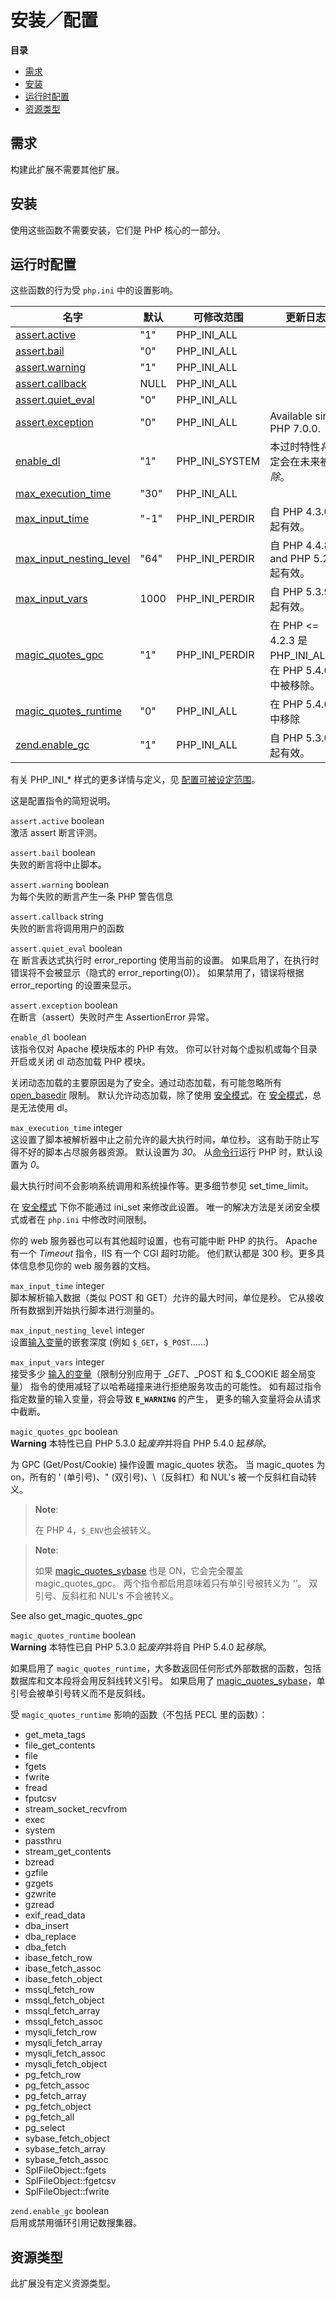 安装／配置
==========

**目录**

-   [需求](/info/setup.html#需求)
-   [安装](/info/setup.html#安装)
-   [运行时配置](/info/setup.html#运行时配置)
-   [资源类型](/info/setup.html#资源类型)

需求
----

构建此扩展不需要其他扩展。

安装
----

使用这些函数不需要安装，它们是 PHP 核心的一部分。

运行时配置
----------

这些函数的行为受 `php.ini` 中的设置影响。

| 名字                                                                 | 默认 | 可修改范围       | 更新日志                                                   |
|----------------------------------------------------------------------|------|------------------|------------------------------------------------------------|
| <a href="/info/setup.html#" class="link">assert.active</a>           | "1"  | PHP\_INI\_ALL    |                                                            |
| <a href="/info/setup.html#" class="link">assert.bail</a>             | "0"  | PHP\_INI\_ALL    |                                                            |
| <a href="/info/setup.html#" class="link">assert.warning</a>          | "1"  | PHP\_INI\_ALL    |                                                            |
| <a href="/info/setup.html#" class="link">assert.callback</a>         | NULL | PHP\_INI\_ALL    |                                                            |
| <a href="/info/setup.html#" class="link">assert.quiet_eval</a>       | "0"  | PHP\_INI\_ALL    |                                                            |
| <a href="/info/setup.html#" class="link">assert.exception</a>        | "0"  | PHP\_INI\_ALL    | Available since PHP 7.0.0.                                 |
| <a href="/info/setup.html#" class="link">enable_dl</a>               | "1"  | PHP\_INI\_SYSTEM | 本过时特性*将*肯定会在未来被*移除*。                       |
| <a href="/info/setup.html#" class="link">max_execution_time</a>      | "30" | PHP\_INI\_ALL    |                                                            |
| <a href="/info/setup.html#" class="link">max_input_time</a>          | "-1" | PHP\_INI\_PERDIR | 自 PHP 4.3.0 起有效。                                      |
| <a href="/info/setup.html#" class="link">max_input_nesting_level</a> | "64" | PHP\_INI\_PERDIR | 自 PHP 4.4.8 and PHP 5.2.3 起有效。                        |
| <a href="/info/setup.html#" class="link">max_input_vars</a>          | 1000 | PHP\_INI\_PERDIR | 自 PHP 5.3.9 起有效。                                      |
| <a href="/info/setup.html#" class="link">magic_quotes_gpc</a>        | "1"  | PHP\_INI\_PERDIR | 在 PHP \<= 4.2.3 是 PHP\_INI\_ALL，在 PHP 5.4.0 中被移除。 |
| <a href="/info/setup.html#" class="link">magic_quotes_runtime</a>    | "0"  | PHP\_INI\_ALL    | 在 PHP 5.4.0 中移除                                        |
| <a href="/info/setup.html#" class="link">zend.enable_gc</a>          | "1"  | PHP\_INI\_ALL    | 自 PHP 5.3.0 起有效。                                      |

有关 PHP\_INI\_\* 样式的更多详情与定义，见
<a href="/configuration/changes/modes.html" class="xref">配置可被设定范围</a>。

这是配置指令的简短说明。

`assert.active` <span class="type">boolean</span>  
激活 <span class="function">assert</span> 断言评测。

`assert.bail` <span class="type">boolean</span>  
失败的断言将中止脚本。

`assert.warning` <span class="type">boolean</span>  
为每个失败的断言产生一条 PHP 警告信息

`assert.callback` <span class="type">string</span>  
失败的断言将调用用户的函数

`assert.quiet_eval` <span class="type">boolean</span>  
在 断言表达式执行时 <span class="function">error\_reporting</span>
使用当前的设置。 如果启用了，在执行时错误将不会被显示（隐式的
error\_reporting(0)）。 如果禁用了，错误将根据 <span
class="function">error\_reporting</span> 的设置来显示。

`assert.exception` <span class="type">boolean</span>  
在断言（assert）失败时产生 <span class="classname">AssertionError</span>
异常。

`enable_dl` <span class="type">boolean</span>  
该指令仅对 Apache 模块版本的 PHP 有效。
你可以针对每个虚拟机或每个目录开启或关闭 <span
class="function">dl</span> 动态加载 PHP 模块。

关闭动态加载的主要原因是为了安全。通过动态加载，有可能忽略所有
<a href="/ini/core.html#ini.open-basedir" class="link">open_basedir</a>
限制。 默认允许动态加载，除了使用
<a href="/ini/sect/safe-mode.html#ini.safe-mode" class="link">安全模式</a>。在
<a href="/ini/sect/safe-mode.html#ini.safe-mode" class="link">安全模式</a>，总是无法使用
<span class="function">dl</span>。

`max_execution_time` <span class="type">integer</span>  
这设置了脚本被解析器中止之前允许的最大执行时间，单位秒。
这有助于防止写得不好的脚本占尽服务器资源。 默认设置为 *30*。
从<a href="/features/commandline.html" class="link">命令行</a>运行 PHP
时，默认设置为 *0*。

最大执行时间不会影响系统调用和系统操作等。更多细节参见 <span
class="function">set\_time\_limit</span>。

在
<a href="/ini/sect/safe-mode.html#ini.safe-mode" class="link">安全模式</a>
下你不能通过 <span class="function">ini\_set</span> 来修改此设置。
唯一的解决方法是关闭安全模式或者在 `php.ini` 中修改时间限制。

你的 web 服务器也可以有其他超时设置，也有可能中断 PHP 的执行。 Apache
有一个 *Timeout* 指令，IIS 有一个 CGI 超时功能。 他们默认都是 300
秒。更多具体信息参见你的 web 服务器的文档。

`max_input_time` <span class="type">integer</span>  
脚本解析输入数据（类似 POST 和 GET）允许的最大时间，单位是秒。
它从接收所有数据到开始执行脚本进行测量的。

`max_input_nesting_level` <span class="type">integer</span>  
设置<a href="/language/variables/external.html" class="link">输入变量</a>的嵌套深度
(例如 `$_GET`，`$_POST`……)

`max_input_vars` <span class="type">integer</span>  
接受多少
<a href="/language/variables/external.html" class="link">输入的变量</a>（限制分别应用于
$\_GET、$\_POST 和 $\_COOKIE 超全局变量）
指令的使用减轻了以哈希碰撞来进行拒绝服务攻击的可能性。
如有超过指令指定数量的输入变量，将会导致 **`E_WARNING`** 的产生，
更多的输入变量将会从请求中截断。

`magic_quotes_gpc` <span class="type">boolean</span>  
**Warning**
本特性已自 PHP 5.3.0 起*废弃*并将自 PHP 5.4.0 起*移除*。

为 GPC (Get/Post/Cookie) 操作设置 magic\_quotes 状态。 当 magic\_quotes
为 on，所有的 ' (单引号)、" (双引号)、\\（反斜杠）和 NUL's
被一个反斜杠自动转义。

> **Note**:
>
> 在 PHP 4，`$_ENV`也会被转义。

> **Note**:
>
> 如果 <a href="/book/sybase.html#" class="link">magic_quotes_sybase</a>
> 也是 ON，它会完全覆盖 magic\_quotes\_gpc。
> 两个指令都启用意味着只有单引号被转义为 *''*。 双引号、反斜杠和 NUL's
> 不会被转义。

See also <span class="function">get\_magic\_quotes\_gpc</span>

`magic_quotes_runtime` <span class="type">boolean</span>  
**Warning**
本特性已自 PHP 5.3.0 起*废弃*并将自 PHP 5.4.0 起*移除*。

如果启用了
`magic_quotes_runtime`，大多数返回任何形式外部数据的函数，包括数据库和文本段将会用反斜线转义引号。
如果启用了
<a href="/book/sybase.html#" class="link">magic_quotes_sybase</a>，单引号会被单引号转义而不是反斜线。

受 `magic_quotes_runtime` 影响的函数（不包括 PECL 里的函数）：

-   <span class="function">get\_meta\_tags</span>
-   <span class="function">file\_get\_contents</span>
-   <span class="function">file</span>
-   <span class="function">fgets</span>
-   <span class="function">fwrite</span>
-   <span class="function">fread</span>
-   <span class="function">fputcsv</span>
-   <span class="function">stream\_socket\_recvfrom</span>
-   <span class="function">exec</span>
-   <span class="function">system</span>
-   <span class="function">passthru</span>
-   <span class="function">stream\_get\_contents</span>
-   <span class="function">bzread</span>
-   <span class="function">gzfile</span>
-   <span class="function">gzgets</span>
-   <span class="function">gzwrite</span>
-   <span class="function">gzread</span>
-   <span class="function">exif\_read\_data</span>
-   <span class="function">dba\_insert</span>
-   <span class="function">dba\_replace</span>
-   <span class="function">dba\_fetch</span>
-   <span class="function">ibase\_fetch\_row</span>
-   <span class="function">ibase\_fetch\_assoc</span>
-   <span class="function">ibase\_fetch\_object</span>
-   <span class="function">mssql\_fetch\_row</span>
-   <span class="function">mssql\_fetch\_object</span>
-   <span class="function">mssql\_fetch\_array</span>
-   <span class="function">mssql\_fetch\_assoc</span>
-   <span class="function">mysqli\_fetch\_row</span>
-   <span class="function">mysqli\_fetch\_array</span>
-   <span class="function">mysqli\_fetch\_assoc</span>
-   <span class="function">mysqli\_fetch\_object</span>
-   <span class="function">pg\_fetch\_row</span>
-   <span class="function">pg\_fetch\_assoc</span>
-   <span class="function">pg\_fetch\_array</span>
-   <span class="function">pg\_fetch\_object</span>
-   <span class="function">pg\_fetch\_all</span>
-   <span class="function">pg\_select</span>
-   <span class="function">sybase\_fetch\_object</span>
-   <span class="function">sybase\_fetch\_array</span>
-   <span class="function">sybase\_fetch\_assoc</span>
-   <span class="function">SplFileObject::fgets</span>
-   <span class="function">SplFileObject::fgetcsv</span>
-   <span class="function">SplFileObject::fwrite</span>

`zend.enable_gc` <span class="type">boolean</span>  
启用或禁用循环引用记数搜集器。

资源类型
--------

此扩展没有定义资源类型。
